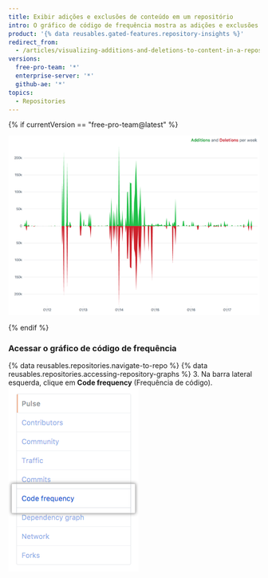 ```yaml
---
title: Exibir adições e exclusões de conteúdo em um repositório
intro: O gráfico de código de frequência mostra as adições e exclusões de conteúdo para cada semana no histórico de um repositório.
product: '{% data reusables.gated-features.repository-insights %}'
redirect_from:
  - /articles/visualizing-additions-and-deletions-to-content-in-a-repository
versions:
  free-pro-team: '*'
  enterprise-server: '*'
  github-ae: '*'
topics:
  - Repositories
---
```


{% if currentVersion == "free-pro-team@latest" %}

![gráfico de código de frequência](/assets/images/help/graphs/repo_code_frequency_graph_dotcom.png)

{% endif %}

### Acessar o gráfico de código de frequência

{% data reusables.repositories.navigate-to-repo %}
{% data reusables.repositories.accessing-repository-graphs %}
3. Na barra lateral esquerda, clique em **Code frequency** (Frequência de código). ![Guia Code frequency (Frequência de código)](/assets/images/help/graphs/code_frequency_tab.png)
